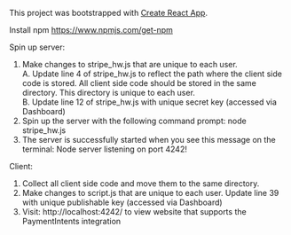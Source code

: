 This project was bootstrapped with [Create React App](https://github.com/facebook/create-react-app).

Install npm https://www.npmjs.com/get-npm

 
Spin up server: 
1. Make changes to stripe_hw.js that are unique to each user.  
  A.   Update line 4 of stripe_hw.js to reflect the path where the client side code is stored. All client side code should be stored in the same directory. This directory is unique to each user.   
  B.   Update line 12 of stripe_hw.js with unique secret key (accessed via Dashboard)
2.  Spin up the server with the following command prompt:  node stripe_hw.js 
3.  The server is successfully started when you see this message on the terminal:  Node server listening on port 4242!

Client: 
1.  Collect all client side code and move them to the same directory.  
2.  Make changes to script.js that are unique to each user. Update line 39 with unique publishable key (accessed via Dashboard)
3.  Visit:  http://localhost:4242/  to view website that supports the PaymentIntents integration

